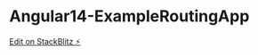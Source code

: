 # Angular14-ExampleRoutingApp

[Edit on StackBlitz ⚡️](https://stackblitz.com/edit/angular-ivy-ezfmme)